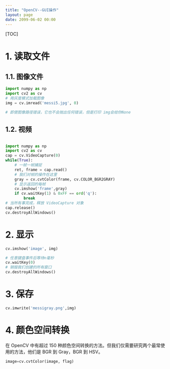 ```yaml
---
title: "OpenCV--GUI操作"
layout: page
date: 2099-06-02 00:00
---
```



[TOC]


# 1. 读取文件

## 1.1. 图像文件
```python
import numpy as np
import cv2 as cv
# 用灰度模式加载图像
img = cv.imread('messi5.jpg', 0)

# 即使图像路径错误，它也不会抛出任何错误，但是打印 img会给你None
```

## 1.2. 视频
```python 

import numpy as np
import cv2 as cv
cap = cv.VideoCapture(0)
while(True):
    # 一帧一帧捕捉
    ret, frame = cap.read()
    # 我们对帧的操作在这里
    gray = cv.cvtColor(frame, cv.COLOR_BGR2GRAY)
    # 显示返回的每帧
    cv.imshow('frame',gray)
    if cv.waitKey(1) & 0xFF == ord('q'):
        break
# 当所有事完成，释放 VideoCapture 对象
cap.release()
cv.destroyAllWindows()
```


# 2. 显示


```python 
cv.imshow('image', img)

# 任意键盘事件后等待n毫秒
cv.waitKey(0) 
# 销毁我们创建的所有窗口
cv.destroyAllWindows()
```

# 3. 保存


```python 
cv.imwrite('messigray.png',img)
```


# 4. 颜色空间转换

在 OpenCV 中有超过 150 种颜色空间转换的方法。但我们仅需要研究两个最常使用的方法，他们是 BGR 到 Gray，BGR 到 HSV。

```python
image=cv.cvtColor(image, flag)
```


